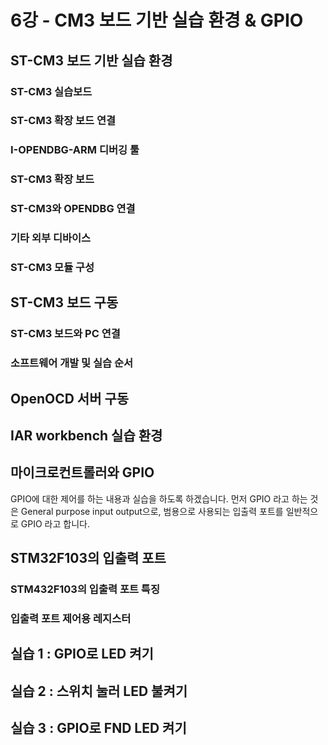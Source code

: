 # 6강 - CM3 보드 기반 실습 환경 & GPIO

## ST-CM3 보드 기반 실습 환경

### ST-CM3 실습보드

### ST-CM3 확장 보드 연결

### I-OPENDBG-ARM 디버깅 툴

### ST-CM3 확장 보드

### ST-CM3와 OPENDBG 연결

### 기타 외부 디바이스

### ST-CM3 모듈 구성

## ST-CM3 보드 구동

### ST-CM3 보드와 PC 연결

### 소프트웨어 개발 및 실습 순서

## OpenOCD 서버 구동

## IAR workbench 실습 환경

## 마이크로컨트롤러와 GPIO

GPIO에 대한 제어를 하는 내용과 실습을 하도록 하겠습니다. 먼저 GPIO 라고 하는 것은 General purpose input output으로, 범용으로 사용되는 입출력 포트를 일반적으로 GPIO 라고 합니다. 

## STM32F103의 입출력 포트

### STM432F103의 입출력 포트 특징

### 입출력 포트 제어용 레지스터

## 실습 1 : GPIO로 LED 켜기

## 실습 2 : 스위치 눌러 LED 불켜기

## 실습 3 : GPIO로 FND LED 켜기